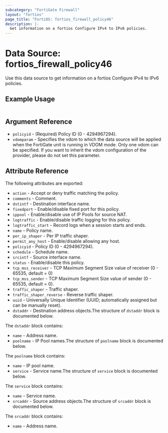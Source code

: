 ```yaml
---
subcategory: "FortiGate Firewall"
layout: "fortios"
page_title: "FortiOS: fortios_firewall_policy46"
description: |-
  Get information on a fortios Configure IPv4 to IPv6 policies.
---
```


# Data Source: fortios_firewall_policy46
Use this data source to get information on a fortios Configure IPv4 to IPv6 policies.


## Example Usage

```hcl

```

## Argument Reference

* `policyid` - (Required) Policy ID (0 - 4294967294).
* `vdomparam` - Specifies the vdom to which the data source will be applied when the FortiGate unit is running in VDOM mode. Only one vdom can be specified. If you want to inherit the vdom configuration of the provider, please do not set this parameter.

## Attribute Reference

The following attributes are exported:

* `action` - Accept or deny traffic matching the policy.
* `comments` - Comment.
* `dstintf` - Destination interface name.
* `fixedport` - Enable/disable fixed port for this policy.
* `ippool` - Enable/disable use of IP Pools for source NAT.
* `logtraffic` - Enable/disable traffic logging for this policy.
* `logtraffic_start` - Record logs when a session starts and ends.
* `name` - Policy name.
* `per_ip_shaper` - Per IP traffic shaper.
* `permit_any_host` - Enable/disable allowing any host.
* `policyid` - Policy ID (0 - 4294967294).
* `schedule` - Schedule name.
* `srcintf` - Source interface name.
* `status` - Enable/disable this policy.
* `tcp_mss_receiver` - TCP Maximum Segment Size value of receiver (0 - 65535, default = 0)
* `tcp_mss_sender` - TCP Maximum Segment Size value of sender (0 - 65535, default = 0).
* `traffic_shaper` - Traffic shaper.
* `traffic_shaper_reverse` - Reverse traffic shaper.
* `uuid` - Universally Unique Identifier (UUID; automatically assigned but can be manually reset).
* `dstaddr` - Destination address objects.The structure of `dstaddr` block is documented below.

The `dstaddr` block contains:

* `name` - Address name.
* `poolname` - IP Pool names.The structure of `poolname` block is documented below.

The `poolname` block contains:

* `name` - IP pool name.
* `service` - Service name.The structure of `service` block is documented below.

The `service` block contains:

* `name` - Service name.
* `srcaddr` - Source address objects.The structure of `srcaddr` block is documented below.

The `srcaddr` block contains:

* `name` - Address name.

